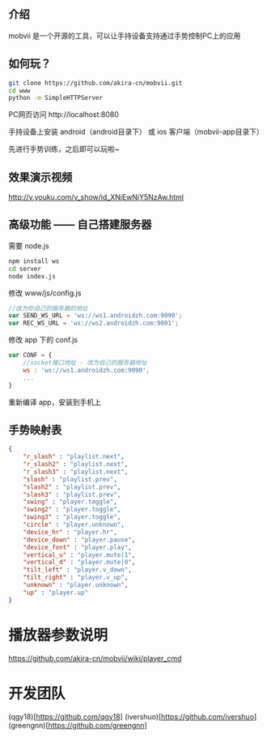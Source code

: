 ## 介绍
mobvii 是一个开源的工具，可以让手持设备支持通过手势控制PC上的应用

## 如何玩？
```bash
git clone https://github.com/akira-cn/mobvii.git
cd www
python -m SimpleHTTPServer
```

PC网页访问 http://localhost:8080

手持设备上安装 android（android目录下） 或 ios 客户端（mobvii-app目录下）

先进行手势训练，之后即可以玩啦~

## 效果演示视频

http://v.youku.com/v_show/id_XNjEwNjY5NzAw.html


## 高级功能 —— 自己搭建服务器

需要 node.js

```bash
npm install ws
cd server
node index.js
```

修改 www/js/config.js

```javascript
//改为你自己的服务器的地址
var SEND_WS_URL = 'ws://ws1.androidzh.com:9090'; 
var REC_WS_URL = 'ws://ws2.androidzh.com:9091';
```

修改 app 下的 conf.js

```javascript
var CONF = {
	//socket接口地址 - 改为自己的服务器地址
	ws : 'ws://ws1.androidzh.com:9090',
	...
}
```

重新编译 app，安装到手机上

## 手势映射表 
```json
{
	"r_slash" : "playlist.next",
	"r_slash2" : "playlist.next",
	"r_slash3" : "playlist.next",
	"slash" : "playlist.prev",
	"slash2" : "playlist.prev",
	"slash3" : "playlist.prev",
	"swing" : "player.toggle",
	"swing2" : "player.toggle",
	"swing3" : "player.toggle",
	"circle" : "player.unknown",
	"device_hr" : "player.hr",
	"device_down" : "player.pause",
	"device_font" : "player.play",
	"vertical_u" : "player.mute|1",
	"vertical_d" : "player.mute|0",
	"tilt_left" : "player.v_down",
	"tilt_right" : "player.v_up",
	"unknown" : "player.unknown",
	"up" : "player.up"
}
```

# 播放器参数说明 

https://github.com/akira-cn/mobvii/wiki/player_cmd

# 开发团队

(qgy18)[https://github.com/qgy18]
(ivershuo)[https://github.com/ivershuo]
(greengnn)[https://github.com/greengnn]
